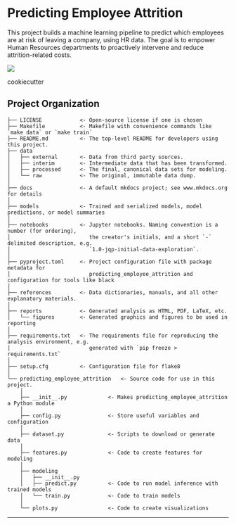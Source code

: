 # Predicting Employee Attrition

This project builds a machine learning pipeline to predict which employees are at risk of leaving a company, using HR data. The goal is to empower Human Resources departments to proactively intervene and reduce attrition-related costs.

<a target="_blank" href="https://cookiecutter-data-science.drivendata.org/">
    <img src="https://img.shields.io/badge/CCDS-Project%20template-328F97?logo=cookiecutter" />
</a>

cookiecutter

## Project Organization

```
├── LICENSE            <- Open-source license if one is chosen
├── Makefile           <- Makefile with convenience commands like `make data` or `make train`
├── README.md          <- The top-level README for developers using this project.
├── data
│   ├── external       <- Data from third party sources.
│   ├── interim        <- Intermediate data that has been transformed.
│   ├── processed      <- The final, canonical data sets for modeling.
│   └── raw            <- The original, immutable data dump.
│
├── docs               <- A default mkdocs project; see www.mkdocs.org for details
│
├── models             <- Trained and serialized models, model predictions, or model summaries
│
├── notebooks          <- Jupyter notebooks. Naming convention is a number (for ordering),
│                         the creator's initials, and a short `-` delimited description, e.g.
│                         `1.0-jqp-initial-data-exploration`.
│
├── pyproject.toml     <- Project configuration file with package metadata for 
│                         predicting_employee_attrition and configuration for tools like black
│
├── references         <- Data dictionaries, manuals, and all other explanatory materials.
│
├── reports            <- Generated analysis as HTML, PDF, LaTeX, etc.
│   └── figures        <- Generated graphics and figures to be used in reporting
│
├── requirements.txt   <- The requirements file for reproducing the analysis environment, e.g.
│                         generated with `pip freeze > requirements.txt`
│
├── setup.cfg          <- Configuration file for flake8
│
└── predicting_employee_attrition   <- Source code for use in this project.
    │
    ├── __init__.py             <- Makes predicting_employee_attrition a Python module
    │
    ├── config.py               <- Store useful variables and configuration
    │
    ├── dataset.py              <- Scripts to download or generate data
    │
    ├── features.py             <- Code to create features for modeling
    │
    ├── modeling                
    │   ├── __init__.py 
    │   ├── predict.py          <- Code to run model inference with trained models          
    │   └── train.py            <- Code to train models
    │
    └── plots.py                <- Code to create visualizations
```

--------

